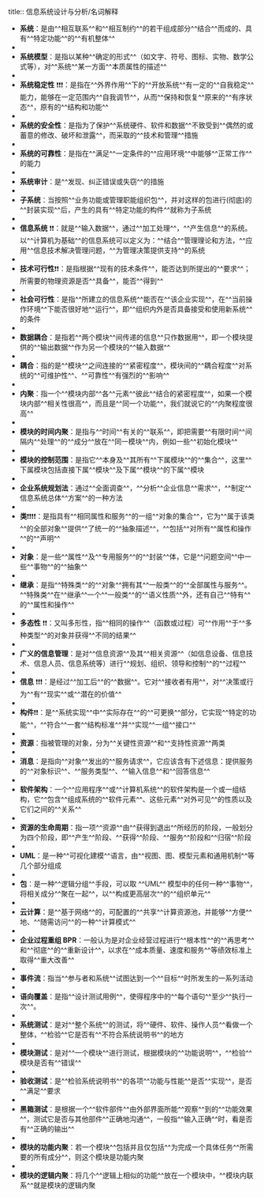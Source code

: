 title:: 信息系统设计与分析/名词解释

- **系统**：是由^^相互联系^^和^^相互制约^^的若干组成部分^^结合^^而成的、具有^^特定功能^^的^^有机整体^^
-
- **系统模型**：是指以某种^^确定的形式^^（如文字、符号、图标、实物、数学公式等），对^^系统^^某一方面^^本质属性的描述^^
-
- **系统稳定性** ❗️❗️❗️：是指在^^外界作用^^下的^^开放系统^^有一定的^^自我稳定^^能力，能够在一定范围内^^自我调节^^，从而^^保持和恢复^^原来的^^有序状态^^，原有的^^结构和功能^^
-
- **系统的安全性**：是指为了保护^^系统硬件、软件和数据^^不致受到^^偶然的或蓄意的修改、破坏和泄露^^，而采取的^^技术和管理^^措施
-
- **系统的可靠性**：是指在^^满足^^一定条件的^^应用环境^^中能够^^正常工作^^的能力
-
- **系统审计**：是^^发现、纠正错误或失窃^^的措施
-
- **子系统**：当按照^^业务功能或管理职能组织包^^，并对这样的包进行(彻底)的^^封装实现^^后，产生的具有^^特定功能的构件^^就称为子系统
-
- **信息系统** ❗️❗️：就是^^输入数据^^，通过^^加工处理^^，^^产生信息^^的系统。以^^计算机为基础^^的信息系统可以定义为：^^结合^^管理理论和方法，^^应用^^信息技术解决管理问题，^^为管理决策提供支持^^的系统
-
- **技术可行性**❗️❗️：是指根据^^现有的技术条件^^，能否达到所提出的^^要求^^；所需要的物理资源是否^^具备^^，能否^^得到^^
-
- **社会可行性**：是指^^所建立的信息系统^^能否在^^该企业实现^^，在^^当前操作环境^^下能否很好地^^运行^^，即^^组织内外是否具备接受和使用新系统^^的条件
-
- **数据耦合**：是指若^^两个模块^^间传递的信息^^只作数据用^^，即一个模块提供的^^输出数据^^作为另一个模块的^^输入数据^^
-
- **耦合**：指的是^^模块^^之间连接的^^紧密程度^^，模块间的^^耦合程度^^对系统的^^可维护性^^、^^可靠性^^有强烈的^^影响^^
-
- **内聚**：指一个^^模块内部^^各^^元素^^彼此^^结合的紧密程度^^，如果一个模块内部^^相关性很高^^，而且是^^同一个功能^^，我们就说它的^^内聚程度很高^^
-
- **模块的时间内聚**：是指与^^时间^^有关的^^联系^^，即把需要^^有限时间^^间隔内^^处理^^的^^成分^^放在^^同一模块^^内，例如一些^^初始化模块^^
-
- **模块的控制范围**：是指它^^本身及^^其所有^^下属模块^^的^^集合^^，这里^^下属模块包括直接下属^^模块^^及下属^^模块^^的下属^^模块
-
- **企业系统规划法**：通过^^全面调查^^，^^分析^^企业信息^^需求^^，^^制定^^信息系统总体^^方案^^的一种方法
-
- **类**❗️❗️❗️❗️：是指具有^^相同属性和服务^^的一组^^对象的集合^^，它为^^属于该类^^的全部对象^^提供^^了统一的^^抽象描述^^，^^包括^^对所有^^属性和操作^^的^^声明^^
-
- **对象**：是一些^^属性^^及^^专用服务^^的^^封装^^体，它是^^问题空间^^中一些^^事物^^的^^抽象^^
-
- **继承**：是指^^特殊类^^的^^对象^^拥有其^^一般类^^的^^全部属性与服务^^。^^特殊类^^在^^继承^^一个^^一般类^^的^^语义性质^^外，还有自己^^特有^^的^^属性和操作^^
-
- **多态性** ❗️❗️：又叫多形性，指^^相同的操作^^（函数或过程）可^^作用^^于^^多种类型^^的对象并获得^^不同的结果^^
-
- **广义的信息管理**：是对^^信息资源^^及其^^相关资源^^（如信息设备、信息技术、信息人员、信息系统等）进行^^规划、组织、领导和控制^^的^^过程^^
-
- **信息** ❗️❗️❗️：是经过^^加工后^^的^^数据^^。它对^^接收者有用^^，对^^决策或行为^^有^^现实^^或^^潜在的价值^^
-
- **构件**❗️❗️：是^^系统实现^^中^^实际存在^^的^^可更换^^部分，它实现^^特定的功能^^，^^符合^^一套^^结构标准^^并^^实现^^一组^^接口^^
-
- **资源**：指被管理的对象，分为^^关键性资源^^和^^支持性资源^^两类
-
- **消息**：是指向^^对象^^发出的^^服务请求^^，它应该含有下述信息：提供服务的^^对象标识^^、^^服务类型^^、^^输入信息^^和^^回答信息^^
-
- **软件架构**：一个^^应用程序^^或^^计算机系统^^的软件架构是一个或一组结构，它^^包含^^组成系统的^^软件元素^^、这些元素^^对外可见^^的性质以及它们之间的^^关系^^
-
- **资源的生命周期**：指一项^^资源^^由^^获得到退出^^所经历的阶段，一般划分为四个阶段，即^^产生^^阶段、^^获得^^阶段、^^服务^^阶段和^^归宿^^阶段
-
- **UML**：是一种^^可视化建模^^语言，由^^视图、图、模型元素和通用机制^^等几个部分组成
-
- **包**：是一种^^逻辑分组^^手段，可以取 ^^UML^^ 模型中的任何一种^^事物^^，将相关成分^^聚在一起^^，以^^构成更高层次^^的^^组织单元^^
-
- **云计算**：是^^基于网络^^的，可配置的^^共享^^计算资源池，并能够^^方便^^地、^^随需访问^^的一种^^计算模式^^
-
- **企业过程重组 BPR**：一般认为是对企业经营过程进行^^根本性^^的^^再思考^^和^^彻底^^的^^重新设计^^，以求在^^成本质量、速度和服务^^等绩效标准上取得^^重大改善^^
-
- **事件流**：指当^^参与者和系统^^试图达到一个^^目标^^时所发生的一系列活动
-
- **语向覆盖**：是指^^设计测试用例^^，使得程序中的^^每个语句^^至少^^执行一次^^。
-
- **系统测试**：是对^^整个系统^^的测试，将^^硬件、软件、操作人员^^看做一个整体，^^检验^^它是否有^^不符合系统说明书^^的地方
-
- **模块测试**：是对^^一个模块^^进行测试，根据模块的^^功能说明^^，^^检验^^模块是否有^^错误^^
-
- **验收测试**：是^^检验系统说明书^^的各项^^功能与性能^^是否^^实现^^，是否^^满足^^要求
-
- **黑箱测试**：是根据一个^^软件部件^^由外部界面所能^^观察^^到的^^功能效果^^，测试它是否与其他部件^^正确地沟通^^，一般指^^输入正确^^时，看是否有^^正确的输出^^
-
- **模块的功能内聚**：若一个模块^^包括并且仅包括^^为完成一个具体任务^^所需要的所有成分^^，则这个模块是功能内聚
-
- **模块的逻辑内聚**：将几个^^逻辑上相似的功能^^放在一个模块中，^^模块内联系^^就是模块的逻辑内聚